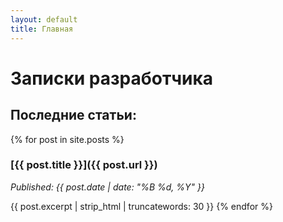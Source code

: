 ```yaml
---
layout: default
title: Главная
---
```

# Записки разработчика

## Последние статьи:

{% for post in site.posts %}
### [{{ post.title }}]({{ post.url }})
*Published: {{ post.date | date: "%B %d, %Y" }}*

{{ post.excerpt | strip_html | truncatewords: 30 }}
{% endfor %}